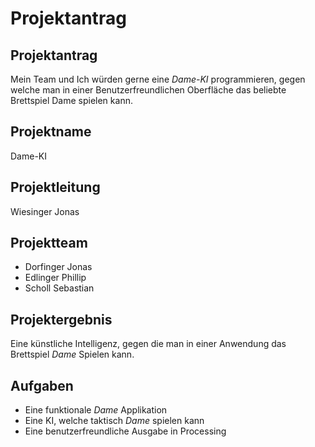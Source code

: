 # Projektantrag

## Projektantrag

Mein Team und Ich würden gerne eine *Dame-KI* programmieren, gegen welche man in einer Benutzerfreundlichen Oberfläche das beliebte Brettspiel Dame spielen kann.

## Projektname

Dame-KI

## Projektleitung

Wiesinger Jonas

## Projektteam

- Dorfinger Jonas
- Edlinger Phillip
- Scholl Sebastian

## Projektergebnis

Eine künstliche Intelligenz, gegen die man in einer Anwendung das Brettspiel *Dame* Spielen kann.

## Aufgaben

- Eine funktionale *Dame* Applikation
- Eine KI, welche taktisch *Dame* spielen kann
- Eine benutzerfreundliche Ausgabe in Processing

